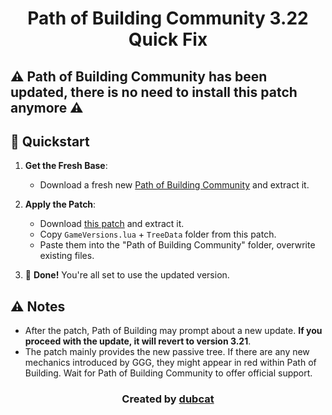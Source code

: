 <h1 align="center">Path of Building Community 3.22 Quick Fix</h1>

## ⚠️ Path of Building Community has been updated, there is no need to install this patch anymore ⚠️ ##

## 🚀 Quickstart

1. **Get the Fresh Base**:
    - Download a fresh new [Path of Building Community](https://github.com/PathOfBuildingCommunity/PathOfBuilding/releases/download/v2.30.1/PathOfBuildingCommunity-Portable-2.30.1.zip) and extract it.

2. **Apply the Patch**:
    - Download [this patch](https://github.com/dubcat/Path_Of_Building_Community_3.22_Quick_Fix/archive/refs/heads/main.zip) and extract it.
    - Copy `GameVersions.lua` + `TreeData` folder from this patch.
    - Paste them into the "Path of Building Community" folder, overwrite existing files.

3. 🎉 **Done!** You're all set to use the updated version.

## ⚠️ Notes

- After the patch, Path of Building may prompt about a new update. **If you proceed with the update, it will revert to version 3.21**.
- The patch mainly provides the new passive tree. If there are any new mechanics introduced by GGG, they might appear in red within Path of Building. Wait for Path of Building Community to offer official support.

<h3 align="center">Created by <a href="https://www.twitch.tv/dubca7" target="_blank">dubcat</a></h3>
